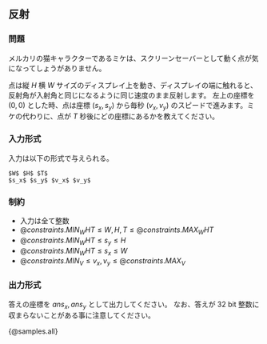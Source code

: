 ## 反射

### 問題
メルカリの猫キャラクターであるミケは、スクリーンセーバーとして動く点が気になってしょうがありません。

点は縦 $H$ 横 $W$ サイズのディスプレイ上を動き、ディスプレイの端に触れると、反射角が入射角と同じになるように同じ速度のまま反射します。
左上の座標を $(0, 0)$ とした時、点は座標 $(s_x, s_y)$ から毎秒 $(v_x, v_y)$ のスピードで進みます。ミケの代わりに、点が $T$ 秒後にどの座標にあるかを教えてください。

### 入力形式
入力は以下の形式で与えられる。

```
$W$ $H$ $T$
$s_x$ $s_y$ $v_x$ $v_y$
```

### 制約

- 入力は全て整数
- ${@constraints.MIN_WHT} \leq W, H, T \leq {@constraints.MAX_WHT}$
- ${@constraints.MIN_WHT} \leq s_y \leq H$
- ${@constraints.MIN_WHT} \leq s_x \leq W$
- ${@constraints.MIN_V} \leq v_x, v_y \leq {@constraints.MAX_V}$


### 出力形式

答えの座標を $ans_x, ans_y$ として出力してください。
なお、答えが $32$ bit 整数に収まらないことがある事に注意してください。

{@samples.all}

